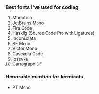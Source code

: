 ### Best fonts I've used for coding


1. MonoLisa
2. JetBrains Mono
3. Fira Code
4. Hasklig (Source Code Pro with Ligatures)
5. Inconsolata
6. SF Mono
7. Victor Mono
8. Cascadia Code
9. Iosevka
10. Cartograph CF

### Honorable mention for terminals

- PT Mono
